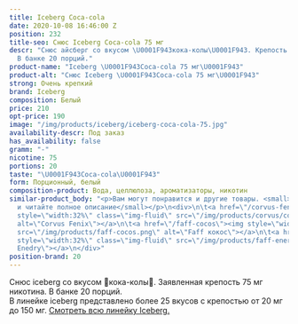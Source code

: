 ```yaml
---
title: Iceberg Coca-cola
date: 2020-10-08 16:46:00 Z
position: 232
title-seo: Снюс Iceberg Coca-cola 75 мг
descr: "Снюс айсберг со вкусом \U0001F943кока-колы\U0001F943. Крепость 75 мг никотина.
  В банке 20 порций."
product-name: "Iceberg \U0001F943Coca-cola 75 мг\U0001F943"
product-alt: "Снюс Iceberg \U0001F943Coca-cola 75 мг\U0001F943"
strong: Очень крепкий
brand: Iceberg
composition: Белый
price: 210
opt-price: 190
image: "/img/products/iceberg/iceberg-coca-cola-75.jpg"
availability-descr: Под заказ
has_availability: false
gramm: "-"
nicotine: 75
portions: 20
taste: "\U0001F943Coca-cola\U0001F943"
form: Порционный, белый
composition-product: Вода, целлюлоза, ароматизаторы, никотин
similar-product_body: "<p>Вам могут понравится и другие товары. <small>Жмите на картинки
  и читайте полное описание</small></p>\n<div>\n\t<a href=\"/corvus-fenix-barberry\"><img
  style=\"width:32%\" class=\"img-fluid\" src=\"/img/products/corvus/corvus-fenix.png\"
  alt=\"Corvus Fenix\"></a>\n\t<a href=\"/faff-cocos\"><img style=\"width:32%\" class=\"img-fluid\"
  src=\"/img/products/faff-cocos.png\" alt=\"Faff кокос\"></a>\n\t<a href=\"/faff-snus-energy\"><img
  style=\"width:32%\" class=\"img-fluid\" src=\"/img/products/faff-energy.png\" alt=\"Faff
  Enedry\"></a>\n</div>"
position-brand: 20
---
```


Снюс iceberg со вкусом 🥃кока-колы🥃. Заявленная крепость 75 мг никотина. В банке 20 порций.<br> 
В линейке iceberg представлено более 25 вкусов с крепостью от 20 мг до 150 мг. <a href="/iceberg">Смотреть всю линейку Iceberg.</a>